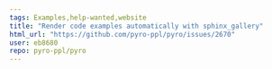 ```yaml
---
tags: Examples,help-wanted,website
title: "Render code examples automatically with sphinx_gallery"
html_url: "https://github.com/pyro-ppl/pyro/issues/2670"
user: eb8680
repo: pyro-ppl/pyro
---
```


